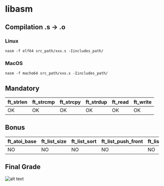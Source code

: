 # libasm

## Compilation .s -> .o

### Linux

`nasm -f elf64 src_path/xxx.s -Iincludes_path/`

### MacOS
`nasm -f macho64 src_path/xxx.s -Iincludes_path/`

## Mandatory

| ft_strlen | ft_strcmp | ft_strcpy | ft_strdup | ft_read | ft_write |
|----|----|----|----|----|----|
| OK | OK | OK | OK | OK | OK |

## Bonus

| ft_atoi_base | ft_list_size | ft_list_sort | ft_list_push_front | ft_list_remove_if |
|----|----|----|----|----|
| NO | NO | NO | NO | NO |

## Final Grade
![alt text](https://i.imgur.com/rKy0zGM.png)

